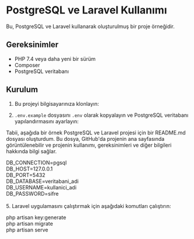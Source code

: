# PostgreSQL ve Laravel Kullanımı

Bu, PostgreSQL ve Laravel kullanarak oluşturulmuş bir proje örneğidir.

## Gereksinimler

- PHP 7.4 veya daha yeni bir sürüm
- Composer
- PostgreSQL veritabanı

## Kurulum

1. Bu projeyi bilgisayarınıza klonlayın:

4. `.env.example` dosyasını `.env` olarak kopyalayın ve PostgreSQL veritabanı yapılandırmasını ayarlayın:

Tabii, aşağıda bir örnek PostgreSQL ve Laravel projesi için bir README.md dosyası oluşturdum. Bu dosya, GitHub'da projenin ana sayfasında görüntülenebilir ve projenin kullanımı, gereksinimleri ve diğer bilgileri hakkında bilgi sağlar.
  
DB_CONNECTION=pgsql <br>
DB_HOST=127.0.0.1 <br>
DB_PORT=5432 <br>
DB_DATABASE=veritabani_adi <br>
DB_USERNAME=kullanici_adi <br>
DB_PASSWORD=sifre <br>
 <br>
5. Laravel uygulamasını çalıştırmak için aşağıdaki komutları çalıştırın:

php artisan key:generate <br>
php artisan migrate <br>
php artisan serve  

